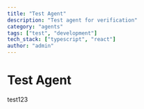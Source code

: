 ```yaml
---
title: "Test Agent"
description: "Test agent for verification"
category: "agents"
tags: ["test", "development"]
tech_stack: ["typescript", "react"]
author: "admin"
---
```


# Test Agent

test123
